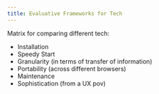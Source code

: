 ```yaml
---
title: Evaluative Frameworks for Tech
---
```

Matrix for comparing different tech:
- Installation
- Speedy Start
- Granularity (in terms of transfer of information)
- Portability (across different browsers)
- Maintenance
- Sophistication (from a UX pov)